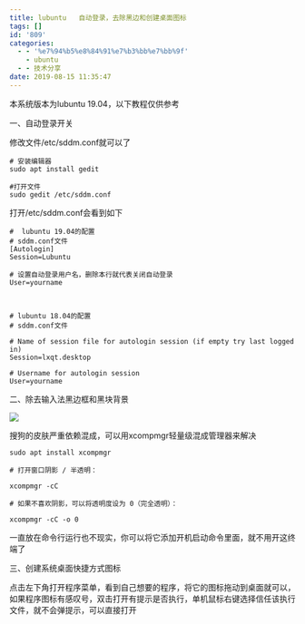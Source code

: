 ```yaml
---
title: lubuntu   自动登录，去除黑边和创建桌面图标
tags: []
id: '809'
categories:
  - - '%e7%94%b5%e8%84%91%e7%b3%bb%e7%bb%9f'
    - ubuntu
  - - 技术分享
date: 2019-08-15 11:35:47
---
```


本系统版本为lubuntu 19.04，以下教程仅供参考

一、自动登录开关

修改文件/etc/sddm.conf就可以了

```
# 安装编辑器
sudo apt install gedit 

#打开文件
sudo gedit /etc/sddm.conf
```

打开/etc/sddm.conf会看到如下

```
#  lubuntu 19.04的配置
# sddm.conf文件
[Autologin]
Session=Lubuntu

# 设置自动登录用户名，删除本行就代表关闭自动登录
User=yourname



# lubuntu 18.04的配置
# sddm.conf文件

# Name of session file for autologin session (if empty try last logged in)
Session=lxqt.desktop

# Username for autologin session
User=yourname
```

二、除去输入法黑边框和黑块背景

![](https://post.332b.com/wp-content/uploads/2019/08/e03a5fff42e2cde863e50f04ef9b655e992807d2.png)

搜狗的皮肤严重依赖混成，可以用xcompmgr轻量级混成管理器来解决

```
sudo apt install xcompmgr

# 打开窗口阴影 / 半透明：

xcompmgr -cC

# 如果不喜欢阴影，可以将透明度设为 0（完全透明）：

xcompmgr -cC -o 0
```

一直放在命令行运行也不现实，你可以将它添加开机启动命令里面，就不用开这终端了

三、创建系统桌面快捷方式图标

点击左下角打开程序菜单，看到自己想要的程序，将它的图标拖动到桌面就可以，如果程序图标有感叹号，双击打开有提示是否执行，单机鼠标右键选择信任该执行文件，就不会弹提示，可以直接打开